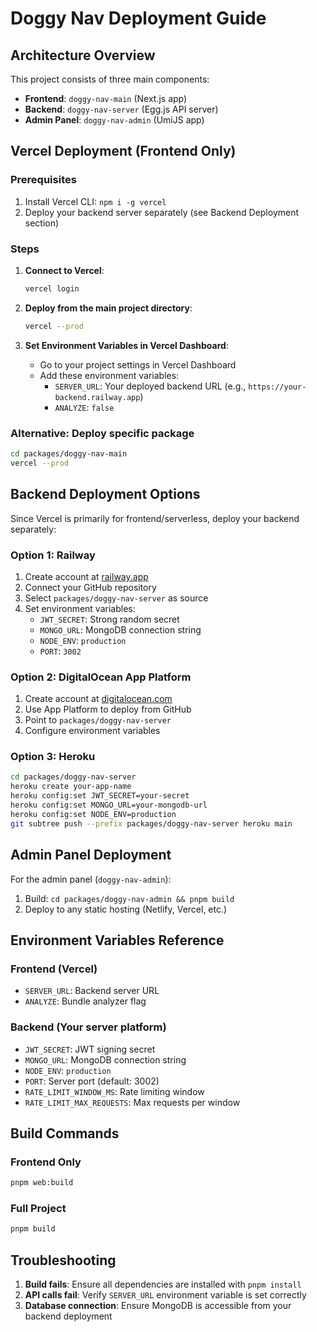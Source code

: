 # Doggy Nav Deployment Guide

## Architecture Overview

This project consists of three main components:
- **Frontend**: `doggy-nav-main` (Next.js app)
- **Backend**: `doggy-nav-server` (Egg.js API server)
- **Admin Panel**: `doggy-nav-admin` (UmiJS app)

## Vercel Deployment (Frontend Only)

### Prerequisites
1. Install Vercel CLI: `npm i -g vercel`
2. Deploy your backend server separately (see Backend Deployment section)

### Steps
1. **Connect to Vercel**:
   ```bash
   vercel login
   ```

2. **Deploy from the main project directory**:
   ```bash
   vercel --prod
   ```

3. **Set Environment Variables in Vercel Dashboard**:
   - Go to your project settings in Vercel Dashboard
   - Add these environment variables:
     - `SERVER_URL`: Your deployed backend URL (e.g., `https://your-backend.railway.app`)
     - `ANALYZE`: `false`

### Alternative: Deploy specific package
```bash
cd packages/doggy-nav-main
vercel --prod
```

## Backend Deployment Options

Since Vercel is primarily for frontend/serverless, deploy your backend separately:

### Option 1: Railway
1. Create account at [railway.app](https://railway.app)
2. Connect your GitHub repository
3. Select `packages/doggy-nav-server` as source
4. Set environment variables:
   - `JWT_SECRET`: Strong random secret
   - `MONGO_URL`: MongoDB connection string
   - `NODE_ENV`: `production`
   - `PORT`: `3002`

### Option 2: DigitalOcean App Platform
1. Create account at [digitalocean.com](https://digitalocean.com)
2. Use App Platform to deploy from GitHub
3. Point to `packages/doggy-nav-server`
4. Configure environment variables

### Option 3: Heroku
```bash
cd packages/doggy-nav-server
heroku create your-app-name
heroku config:set JWT_SECRET=your-secret
heroku config:set MONGO_URL=your-mongodb-url
heroku config:set NODE_ENV=production
git subtree push --prefix packages/doggy-nav-server heroku main
```

## Admin Panel Deployment

For the admin panel (`doggy-nav-admin`):
1. Build: `cd packages/doggy-nav-admin && pnpm build`
2. Deploy to any static hosting (Netlify, Vercel, etc.)

## Environment Variables Reference

### Frontend (Vercel)
- `SERVER_URL`: Backend server URL
- `ANALYZE`: Bundle analyzer flag

### Backend (Your server platform)
- `JWT_SECRET`: JWT signing secret
- `MONGO_URL`: MongoDB connection string
- `NODE_ENV`: `production`
- `PORT`: Server port (default: 3002)
- `RATE_LIMIT_WINDOW_MS`: Rate limiting window
- `RATE_LIMIT_MAX_REQUESTS`: Max requests per window

## Build Commands

### Frontend Only
```bash
pnpm web:build
```

### Full Project
```bash
pnpm build
```

## Troubleshooting

1. **Build fails**: Ensure all dependencies are installed with `pnpm install`
2. **API calls fail**: Verify `SERVER_URL` environment variable is set correctly
3. **Database connection**: Ensure MongoDB is accessible from your backend deployment